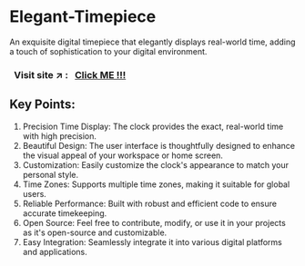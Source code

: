 # Elegant-Timepiece
An exquisite digital timepiece that elegantly displays real-world time, adding a touch of sophistication to your digital environment.


### &nbsp; Visit site :arrow_upper_right: : &nbsp; [Click ME !!!](https://sahil-s-i.github.io/Elegant-Timepiece/)


## Key Points:

1. Precision Time Display: The clock provides the exact, real-world time with high precision.
2. Beautiful Design: The user interface is thoughtfully designed to enhance the visual appeal of your workspace or home screen.
3. Customization: Easily customize the clock's appearance to match your personal style.
4. Time Zones: Supports multiple time zones, making it suitable for global users.
5. Reliable Performance: Built with robust and efficient code to ensure accurate timekeeping.
6. Open Source: Feel free to contribute, modify, or use it in your projects as it's open-source and customizable.
7. Easy Integration: Seamlessly integrate it into various digital platforms and applications.
